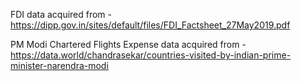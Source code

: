FDI data acquired from -  https://dipp.gov.in/sites/default/files/FDI_Factsheet_27May2019.pdf


PM Modi Chartered Flights Expense data acquired from - https://data.world/chandrasekar/countries-visited-by-indian-prime-minister-narendra-modi
